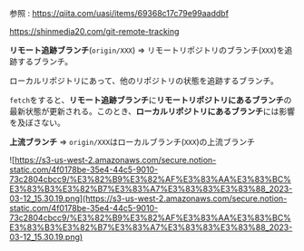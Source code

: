 参照 : https://qiita.com/uasi/items/69368c17c79e99aaddbf

https://shinmedia20.com/git-remote-tracking

**リモート追跡ブランチ**(`origin/XXX`) ⇒ リモートリポジトリのブランチ(`XXX`)を追跡するブランチ。

ローカルリポジトリにあって、他のリポジトリの状態を追跡するブランチ。

`fetch`をすると、**リモート追跡ブランチ**に**リモートリポジトリにあるブランチ**の最新状態が更新される。このとき、**ローカルリポジトリにあるブランチ**には影響を及ぼさない。

**上流ブランチ** ⇒ `origin/XXX`はローカルブランチ(`XXX`)の上流ブランチ

![https://s3-us-west-2.amazonaws.com/secure.notion-static.com/4f0178be-35e4-44c5-9010-73c2804cbcc9/%E3%82%B9%E3%82%AF%E3%83%AA%E3%83%BC%E3%83%B3%E3%82%B7%E3%83%A7%E3%83%83%E3%83%88_2023-03-12_15.30.19.png](https://s3-us-west-2.amazonaws.com/secure.notion-static.com/4f0178be-35e4-44c5-9010-73c2804cbcc9/%E3%82%B9%E3%82%AF%E3%83%AA%E3%83%BC%E3%83%B3%E3%82%B7%E3%83%A7%E3%83%83%E3%83%88_2023-03-12_15.30.19.png)
